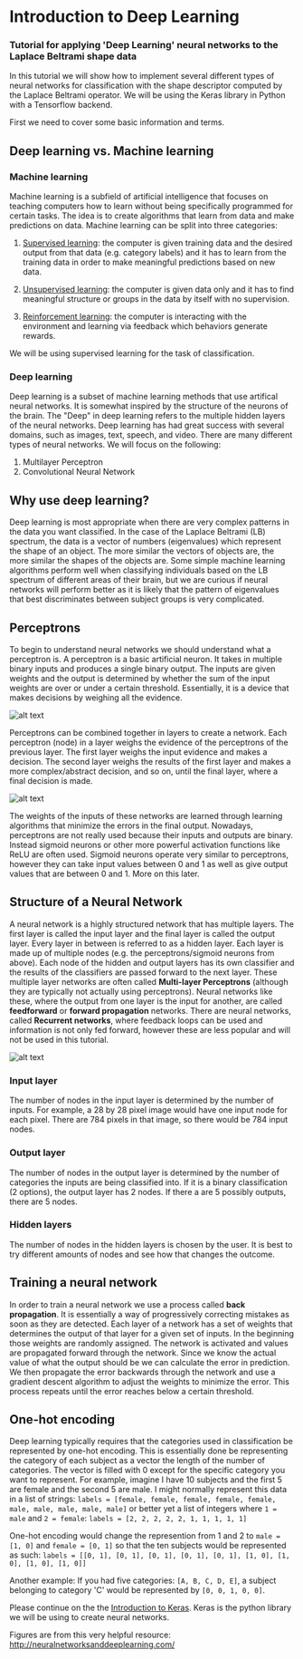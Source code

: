 # Introduction to Deep Learning
### Tutorial for applying 'Deep Learning' neural networks to the Laplace Beltrami shape data

In this tutorial we will show how to implement several different types of neural networks for classification with the shape descriptor computed by the Laplace Beltrami operator. We will be using the Keras library in Python with a Tensorflow backend.

First we need to cover some basic information and terms.

## Deep learning vs. Machine learning

### Machine learning

Machine learning is a subfield of artificial intelligence that focuses on teaching computers how to learn without being specifically programmed for certain tasks. The idea is to create algorithms that learn from data and make predictions on data. Machine learning can be split into three categories:
1. <ins>Supervised learning</ins>: the computer is given training data and the desired output from that data (e.g. category labels) and it has to learn from the training data in order to make meaningful predictions based on new data.

2. <ins>Unsupervised learning</ins>: the computer is given data only and it has to find meaningful structure or groups in the data by itself with no supervision. 

3. <ins>Reinforcement learning</ins>: the computer is interacting with the environment and learning via feedback which behaviors generate rewards. 

We will be using supervised learning for the task of classification.

### Deep learning

Deep learning is a subset of machine learning methods that use artifical neural networks. It is somewhat inspired by the structure of the neurons of the brain. The "Deep" in deep learning refers to the multiple hidden layers of the neural networks. Deep learning has had great success with several domains, such as images, text, speech, and video. There are many different types of neural networks. We will focus on the following:

1. Multilayer Perceptron
2. Convolutional Neural Network


## Why use deep learning?
Deep learning is most appropriate when there are very complex patterns in the data you want classified. In the case of the Laplace Beltrami (LB) spectrum, the data is a vector of numbers (eigenvalues) which represent the shape of an object. The more similar the vectors of objects are, the more similar the shapes of the objects are. Some simple machine learning algorithms perform well when classifying individuals based on the LB spectrum of different areas of their brain, but we are curious if neural networks will perform better as it is likely that the pattern of eigenvalues that best discriminates between subject groups is very complicated.   

## Perceptrons
To begin to understand neural networks we should understand what a perceptron is. A perceptron is a basic artificial neuron. It takes in multiple binary inputs and produces a single binary output. The inputs are given weights and the output is determined by whether the sum of the input weights are over or under a certain threshold. Essentially, it is a device that makes decisions by weighing all the evidence. 

![alt text](http://neuralnetworksanddeeplearning.com/images/tikz0.png)

Perceptrons can be combined together in layers to create a network. Each perceptron (node) in a layer weighs the evidence of the perceptrons of the previous layer. The first layer weighs the input evidence and makes a decision. The second layer weighs the results of the first layer and makes a more complex/abstract decision, and so on, until the final layer, where a final decision is made. 

![alt text](http://neuralnetworksanddeeplearning.com/images/tikz1.png)

The weights of the inputs of these networks are learned through learning algorithms that minimize the errors in the final output. Nowadays, perceptrons are not really used because their inputs and outputs are binary. Instead sigmoid neurons or other more powerful activation functions like ReLU are often used. Sigmoid neurons operate very similar to perceptrons, however they can take input values between 0 and 1 as well as give output values that are between 0 and 1. More on this later.

## Structure of a Neural Network

A neural network is a highly structured network that has multiple layers. The first layer is called the input layer and the final layer is called the output layer. Every layer in between is referred to as a hidden layer. Each layer is made up of multiple nodes (e.g. the perceptrons/sigmoid neurons from above). Each node of the hidden and output layers has its own classifier and the results of the classifiers are passed forward to the next layer. These multiple layer networks are often called **Multi-layer Perceptrons** (although they are typically not actually using perceptrons). Neural networks like these, where the output from one layer is the input for another, are called **feedforward** or **forward propagation** networks. There are neural networks, called **Recurrent networks**, where feedback loops can be used and information is not only fed forward, however these are less popular and will not be used in this tutorial.

![alt text](http://neuralnetworksanddeeplearning.com/images/tikz11.png)

### Input layer

The number of nodes in the input layer is determined by the number of inputs. For example, a 28 by 28 pixel image would have one input node for each pixel. There are 784 pixels in that image, so there would be 784 input nodes. 

### Output layer

The number of nodes in the output layer is determined by the number of categories the inputs are being classified into. If it is a binary classification (2 options), the output layer has 2 nodes. If there a are 5 possibly outputs, there are 5 nodes. 

### Hidden layers

The number of nodes in the hidden layers is chosen by the user. It is best to try different amounts of nodes and see how that changes the outcome. 

## Training a neural network
In order to train a neural network we use a process called **back propagation**. It is essentially a way of progressively correcting mistakes as soon as they are detected. Each layer of a network has a set of weights that determines the output of that layer for a given set of inputs. In the beginning those weights are randomly assigned. The network is activated and values are propagated forward through the network. Since we know the actual value of what the output should be we can calculate the error in prediction. We then propagate the error backwards through the network and use a gradient descent algorithm to adjust the weights to minimize the error. This process repeats until the error reaches below a certain threshold. 

## One-hot encoding
Deep learning typically requires that the categories used in classification be represented by one-hot encoding. This is essentially done be representing the category of each subject as a vector the length of the number of categories. The vector is filled with 0 except for the specific category you want to represent. For example, imagine I have 10 subjects and the first 5 are female and the second 5 are male. I might normally represent this data in a list of strings: `labels = [female, female, female, female, female, male, male, male, male, male]` or better yet a list of integers where `1 = male` and `2 = female`: `labels = [2, 2, 2, 2, 2, 1, 1, 1, 1, 1] `

One-hot encoding would change the represention from 1 and 2 to `male = [1, 0]` and `female = [0, 1]` so that the ten subjects would be represented as such: `labels = [[0, 1], [0, 1], [0, 1], [0, 1], [0, 1], [1, 0], [1, 0], [1, 0], [1, 0]]`

Another example: If you had five categories: `[A, B, C, D, E]`, a subject belonging to category 'C' would be represented by `[0, 0, 1, 0, 0]`. 


Please continue on the the [Introduction to Keras](https://github.com/kitchell/DeepLearningTutorial_LBspectrum/blob/master/keras_basics.md). Keras is the python library we will be using to create neural networks.


Figures are from this very helpful resource: http://neuralnetworksanddeeplearning.com/

